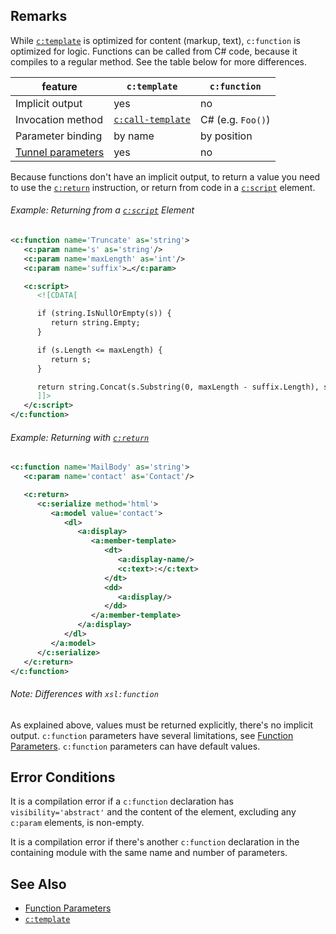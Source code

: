 ## Remarks

While [`c:template`](template.html) is optimized for content (markup, text), `c:function` is optimized for logic. Functions can be called from C# code, because it compiles to a regular method. See the table below for more differences.

feature | `c:template` | `c:function`
------- | ------------ | -----------
Implicit output | yes | no
Invocation method | [`c:call-template`](call-template.html) | C# (e.g. `Foo()`)
Parameter binding | by name | by position
[Tunnel parameters](call-template.html#dt-tunnel-parameter) | yes | no

Because functions don't have an implicit output, to return a value you need to use the [`c:return`](return.html) instruction, or return from code in a [`c:script`](script.html) element.

<div class="note eg" markdown="1">

###### Example: Returning from a [`c:script`](script.html) Element
```xml
<c:function name='Truncate' as='string'>
   <c:param name='s' as='string'/>
   <c:param name='maxLength' as='int'/>
   <c:param name='suffix'>…</c:param>

   <c:script>
      <![CDATA[

      if (string.IsNullOrEmpty(s)) {
         return string.Empty;
      }

      if (s.Length <= maxLength) {
         return s;
      }

      return string.Concat(s.Substring(0, maxLength - suffix.Length), suffix);
      ]]>
   </c:script>
</c:function>
```

</div>

<div class="note eg" markdown="1">

###### Example: Returning with [`c:return`](return.html)
```xml
<c:function name='MailBody' as='string'>
   <c:param name='contact' as='Contact'/>

   <c:return>
      <c:serialize method='html'>
         <a:model value='contact'>
            <dl>
               <a:display>
                  <a:member-template>
                     <dt>
                        <a:display-name/>
                        <c:text>:</c:text>
                     </dt>
                     <dd>
                        <a:display/>
                     </dd>
                  </a:member-template>
               </a:display>
            </dl>
         </a:model>
      </c:serialize>
   </c:return>
</c:function>
```

</div>

<div class="note" markdown="1">

###### Note: Differences with `xsl:function`
As explained above, values must be returned explicitly, there's no implicit output. `c:function` parameters have several limitations, see [Function Parameters](param.html#function-parameters). `c:function` parameters can have default values.

</div>

## Error Conditions

It is a compilation error if a `c:function` declaration has `visibility='abstract'` and the content of the element, excluding any `c:param` elements, is non-empty.

It is a compilation error if there's another `c:function` declaration in the containing module with the same name and number of parameters.

## See Also

- [Function Parameters](param.html#function-parameters)
- [`c:template`](template.html)
